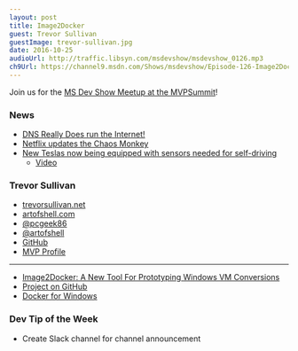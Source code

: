 ```yaml
---
layout: post
title: Image2Docker
guest: Trevor Sullivan
guestImage: trevor-sullivan.jpg
date: 2016-10-25
audioUrl: http://traffic.libsyn.com/msdevshow/msdevshow_0126.mp3
ch9Url: https://channel9.msdn.com/Shows/msdevshow/Episode-126-Image2Docker-with-Trevor-Sullivan
---
```


Join us for the [MS Dev Show Meetup at the MVPSummit](http://msdevshow.com/meetup-at-mvp-summit-2016/)!

### News

 - [DNS Really Does run the Internet!](https://news.ycombinator.com/item?id=12759520)
 - [Netflix updates the Chaos Monkey](http://techblog.netflix.com/2016/10/netflix-chaos-monkey-upgraded.html)
 - [New Teslas now being equipped with sensors needed for self-driving](https://www.tesla.com/blog/all-tesla-cars-being-produced-now-have-full-self-driving-hardware)
   - [Video](https://www.tesla.com/videos/full-self-driving-hardware-all-tesla-cars)

### Trevor Sullivan

 - [trevorsullivan.net](https://trevorsullivan.net/)
 - [artofshell.com](https://artofshell.com/)
 - [@pcgeek86](http://twitter.com/pcgeek86)
 - [@artofshell](http://twitter.com/)
 - [GitHub](https://github.com/pcgeek86)
 - [MVP Profile](https://mvp.microsoft.com/en-us/PublicProfile/5000728)

----------------------------------------------------

 - [Image2Docker: A New Tool For Prototyping Windows VM Conversions](https://blog.docker.com/2016/09/image2docker-prototyping-windows-vm-conversions/)
 - [Project on GitHub](https://github.com/docker/communitytools-image2docker-win)
 - [Docker for Windows](https://docs.docker.com/docker-for-windows/)
 
### Dev Tip of the Week

 - Create Slack channel for channel announcement